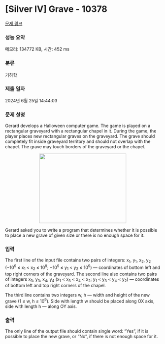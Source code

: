 # [Silver IV] Grave - 10378 

[문제 링크](https://www.acmicpc.net/problem/10378) 

### 성능 요약

메모리: 134772 KB, 시간: 452 ms

### 분류

기하학

### 제출 일자

2024년 6월 25일 14:44:03

### 문제 설명

<p>Gerard develops a Halloween computer game. The game is played on a rectangular graveyard with a rectangular chapel in it. During the game, the player places new rectangular graves on the graveyard. The grave should completely fit inside graveyard territory and should not overlap with the chapel. The grave may touch borders of the graveyard or the chapel.</p>

<p style="text-align:center"><img alt="" src="https://www.acmicpc.net/upload/images2/grave.png" style="height:225px; width:282px"></p>

<p>Gerard asked you to write a program that determines whether it is possible to place a new grave of given size or there is no enough space for it.</p>

### 입력 

 <p>The first line of the input file contains two pairs of integers: x<sub>1</sub>, y<sub>1</sub>, x<sub>2</sub>, y<sub>2</sub> (−10<sup>9</sup> ≤ x<sub>1</sub> < x<sub>2</sub> ≤ 10<sup>9</sup>; −10<sup>9</sup> ≤ y<sub>1</sub> < y<sub>2</sub> ≤ 10<sup>9</sup>) — coordinates of bottom left and top right corners of the graveyard. The second line also contains two pairs of integers x<sub>3</sub>, y<sub>3</sub>, x<sub>4</sub>, y<sub>4</sub> (x<sub>1</sub> < x<sub>3</sub> < x<sub>4</sub> < x<sub>2</sub>; y<sub>1</sub> < y<sub>3</sub> < y<sub>4</sub> < y<sub>2</sub>) — coordinates of bottom left and top right corners of the chapel.</p>

<p>The third line contains two integers w, h — width and height of the new grave (1 ≤ w, h ≤ 10<sup>9</sup>). Side with length w should be placed along OX axis, side with length h — along OY axis.</p>

### 출력 

 <p>The only line of the output file should contain single word: “Yes”, if it is possible to place the new grave, or “No”, if there is not enough space for it.</p>

